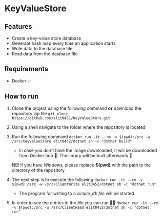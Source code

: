 # KeyValueStore

## Features

- Create a key-value store database
- Generate hash map every time an application starts
- Write data to the database file
- Read data from the database file

## Requirements

* Docker ✅

## How to run
1. Clone the project using the  following command **or** download the repository zip file
`git clone https://github.com/elit0451/KeyValueStore.git`
1. Using a shell navigate to the folder where the repository is located
1. Run the following command
`docker run -it --rm -v $(pwd):/src -w /src/KeyValueStore elit0452/dotnet sh -c "dotnet build"`
	-  In case you don't have the image downloaded, it will be downloaded from  Docker hub 🐳. The library will be built afterwards 📙

	NB! If you have *Windows*, please replace **$(pwd)** with the path to the directory of the repository
1. The next step is to execute the following
`docker run -it --rm -v $(pwd):/src -w /src/ClientWrite elit0452/dotnet sh -c "dotnet run"`
	-  The program for writing to a *simple_db file* will be started
1. In order to see the entries in the file you can run 👍🏻
`docker run -it --rm -v $(pwd):/src -w /src/ClientRead elit0452/dotnet sh -c "dotnet run"`
